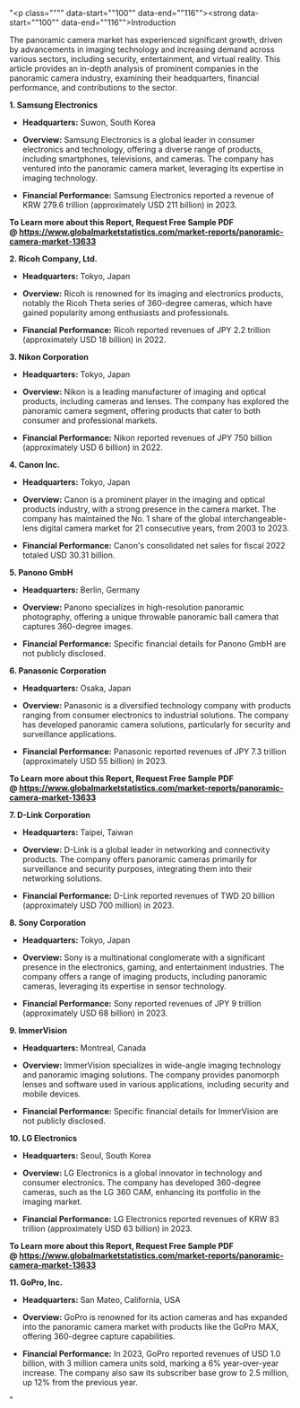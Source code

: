 "<p class="""" data-start=""100"" data-end=""116""><strong data-start=""100"" data-end=""116"">Introduction</strong></p>
<p class="""" data-start=""118"" data-end=""237""><span class=""relative -mx-px my-[-0.2rem] rounded-sm px-px py-[0.2rem]"">The panoramic camera market has experienced significant growth, driven by advancements in imaging technology and increasing demand across various sectors, including security, entertainment, and virtual reality.</span> <span class=""relative -mx-px my-[-0.2rem] rounded-sm px-px py-[0.2rem]"">This article provides an in-depth analysis of prominent companies in the panoramic camera industry, examining their headquarters, financial performance, and contributions to the sector.</span></p>
<p class="""" data-start=""239"" data-end=""265""><strong data-start=""239"" data-end=""265"">1. Samsung Electronics</strong></p>
<ul data-start=""267"" data-end=""619"">
<li class="""" data-start=""267"" data-end=""368"">
<p class="""" data-start=""269"" data-end=""368""><strong data-start=""269"" data-end=""286"">Headquarters:</strong> <span class=""relative -mx-px my-[-0.2rem] rounded-sm px-px py-[0.2rem]"">Suwon, South Korea</span></p>
</li>
<li class="""" data-start=""369"" data-end=""504"">
<p class="""" data-start=""371"" data-end=""504""><strong data-start=""371"" data-end=""384"">Overview:</strong> <span class=""relative -mx-px my-[-0.2rem] rounded-sm px-px py-[0.2rem]"">Samsung Electronics is a global leader in consumer electronics and technology, offering a diverse range of products, including smartphones, televisions, and cameras.</span> <span class=""relative -mx-px my-[-0.2rem] rounded-sm px-px py-[0.2rem]"">The company has ventured into the panoramic camera market, leveraging its expertise in imaging technology.</span></p>
</li>
<li class="""" data-start=""505"" data-end=""619"">
<p class="""" data-start=""507"" data-end=""619""><strong data-start=""507"" data-end=""533"">Financial Performance:</strong> <span class=""relative -mx-px my-[-0.2rem] rounded-sm px-px py-[0.2rem]"">Samsung Electronics reported a revenue of KRW 279.6 trillion (approximately USD 211 billion) in 2023.</span></p>
</li>
</ul>
<p class="""" data-start=""621"" data-end=""647""><strong data-start=""621"" data-end=""647""><strong>To Learn more about this Report, Request Free Sample PDF @&nbsp;<a href=""https://www.globalmarketstatistics.com/market-reports/panoramic-camera-market-13633"">https://www.globalmarketstatistics.com/market-reports/panoramic-camera-market-13633</a></strong></strong></p>
<p class="""" data-start=""621"" data-end=""647""><strong data-start=""621"" data-end=""647"">2. Ricoh Company, Ltd.</strong></p>
<ul data-start=""649"" data-end=""1011"">
<li class="""" data-start=""649"" data-end=""754"">
<p class="""" data-start=""651"" data-end=""754""><strong data-start=""651"" data-end=""668"">Headquarters:</strong> <span class=""relative -mx-px my-[-0.2rem] rounded-sm px-px py-[0.2rem]"">Tokyo, Japan</span></p>
</li>
<li class="""" data-start=""755"" data-end=""856"">
<p class="""" data-start=""757"" data-end=""856""><strong data-start=""757"" data-end=""770"">Overview:</strong> <span class=""relative -mx-px my-[-0.2rem] rounded-sm px-px py-[0.2rem]"">Ricoh is renowned for its imaging and electronics products, notably the Ricoh Theta series of 360-degree cameras, which have gained popularity among enthusiasts and professionals.</span></p>
</li>
<li class="""" data-start=""857"" data-end=""1011"">
<p class="""" data-start=""859"" data-end=""1011""><strong data-start=""859"" data-end=""885"">Financial Performance:</strong> <span class=""relative -mx-px my-[-0.2rem] rounded-sm px-px py-[0.2rem]"">Ricoh reported revenues of JPY 2.2 trillion (approximately USD 18 billion) in 2022.</span> </p>
</li>
</ul>
<p class="""" data-start=""1013"" data-end=""1037""><strong data-start=""1013"" data-end=""1037"">3. Nikon Corporation</strong></p>
<ul data-start=""1039"" data-end=""1441"">
<li class="""" data-start=""1039"" data-end=""1144"">
<p class="""" data-start=""1041"" data-end=""1144""><strong data-start=""1041"" data-end=""1058"">Headquarters:</strong> <span class=""relative -mx-px my-[-0.2rem] rounded-sm px-px py-[0.2rem]"">Tokyo, Japan</span></p>
</li>
<li class="""" data-start=""1145"" data-end=""1286"">
<p class="""" data-start=""1147"" data-end=""1286""><strong data-start=""1147"" data-end=""1160"">Overview:</strong> <span class=""relative -mx-px my-[-0.2rem] rounded-sm px-px py-[0.2rem]"">Nikon is a leading manufacturer of imaging and optical products, including cameras and lenses.</span> <span class=""relative -mx-px my-[-0.2rem] rounded-sm px-px py-[0.2rem]"">The company has explored the panoramic camera segment, offering products that cater to both consumer and professional markets.</span></p>
</li>
<li class="""" data-start=""1287"" data-end=""1441"">
<p class="""" data-start=""1289"" data-end=""1441""><strong data-start=""1289"" data-end=""1315"">Financial Performance:</strong> <span class=""relative -mx-px my-[-0.2rem] rounded-sm px-px py-[0.2rem]"">Nikon reported revenues of JPY 750 billion (approximately USD 6 billion) in 2022.</span>&nbsp;</p>
</li>
</ul>
<p class="""" data-start=""1443"" data-end=""1460""><strong data-start=""1443"" data-end=""1460"">4. Canon Inc.</strong></p>
<ul data-start=""1462"" data-end=""1904"">
<li class="""" data-start=""1462"" data-end=""1567"">
<p class="""" data-start=""1464"" data-end=""1567""><strong data-start=""1464"" data-end=""1481"">Headquarters:</strong> <span class=""relative -mx-px my-[-0.2rem] rounded-sm px-px py-[0.2rem]"">Tokyo, Japan</span></p>
</li>
<li class="""" data-start=""1568"" data-end=""1749"">
<p class="""" data-start=""1570"" data-end=""1749""><strong data-start=""1570"" data-end=""1583"">Overview:</strong> <span class=""relative -mx-px my-[-0.2rem] rounded-sm px-px py-[0.2rem]"">Canon is a prominent player in the imaging and optical products industry, with a strong presence in the camera market.</span> <span class=""relative -mx-px my-[-0.2rem] rounded-sm px-px py-[0.2rem]"">The company has maintained the No. 1 share of the global interchangeable-lens digital camera market for 21 consecutive years, from 2003 to 2023.</span>&nbsp;</p>
</li>
<li class="""" data-start=""1750"" data-end=""1904"">
<p class="""" data-start=""1752"" data-end=""1904""><strong data-start=""1752"" data-end=""1778"">Financial Performance:</strong> <span class=""relative -mx-px my-[-0.2rem] rounded-sm px-px py-[0.2rem]"">Canon's consolidated net sales for fiscal 2022 totaled USD 30.31 billion.</span> </p>
</li>
</ul>
<p class="""" data-start=""1906"" data-end=""1924""><strong data-start=""1906"" data-end=""1924"">5. Panono GmbH</strong></p>
<ul data-start=""1926"" data-end=""2248"">
<li class="""" data-start=""1926"" data-end=""2031"">
<p class="""" data-start=""1928"" data-end=""2031""><strong data-start=""1928"" data-end=""1945"">Headquarters:</strong> <span class=""relative -mx-px my-[-0.2rem] rounded-sm px-px py-[0.2rem]"">Berlin, Germany</span></p>
</li>
<li class="""" data-start=""2032"" data-end=""2133"">
<p class="""" data-start=""2034"" data-end=""2133""><strong data-start=""2034"" data-end=""2047"">Overview:</strong> <span class=""relative -mx-px my-[-0.2rem] rounded-sm px-px py-[0.2rem]"">Panono specializes in high-resolution panoramic photography, offering a unique throwable panoramic ball camera that captures 360-degree images.</span></p>
</li>
<li class="""" data-start=""2134"" data-end=""2248"">
<p class="""" data-start=""2136"" data-end=""2248""><strong data-start=""2136"" data-end=""2162"">Financial Performance:</strong> <span class=""relative -mx-px my-[-0.2rem] rounded-sm px-px py-[0.2rem]"">Specific financial details for Panono GmbH are not publicly disclosed.</span></p>
</li>
</ul>
<p class="""" data-start=""2250"" data-end=""2278""><strong data-start=""2250"" data-end=""2278"">6. Panasonic Corporation</strong></p>
<ul data-start=""2280"" data-end=""2642"">
<li class="""" data-start=""2280"" data-end=""2385"">
<p class="""" data-start=""2282"" data-end=""2385""><strong data-start=""2282"" data-end=""2299"">Headquarters:</strong> <span class=""relative -mx-px my-[-0.2rem] rounded-sm px-px py-[0.2rem]"">Osaka, Japan</span></p>
</li>
<li class="""" data-start=""2386"" data-end=""2527"">
<p class="""" data-start=""2388"" data-end=""2527""><strong data-start=""2388"" data-end=""2401"">Overview:</strong> <span class=""relative -mx-px my-[-0.2rem] rounded-sm px-px py-[0.2rem]"">Panasonic is a diversified technology company with products ranging from consumer electronics to industrial solutions.</span> <span class=""relative -mx-px my-[-0.2rem] rounded-sm px-px py-[0.2rem]"">The company has developed panoramic camera solutions, particularly for security and surveillance applications.</span></p>
</li>
<li class="""" data-start=""2528"" data-end=""2642"">
<p class="""" data-start=""2530"" data-end=""2642""><strong data-start=""2530"" data-end=""2556"">Financial Performance:</strong> <span class=""relative -mx-px my-[-0.2rem] rounded-sm px-px py-[0.2rem]"">Panasonic reported revenues of JPY 7.3 trillion (approximately USD 55 billion) in 2023.</span></p>
</li>
</ul>
<p class="""" data-start=""2644"" data-end=""2669""><strong data-start=""2644"" data-end=""2669""><strong>To Learn more about this Report, Request Free Sample PDF @&nbsp;<a href=""https://www.globalmarketstatistics.com/market-reports/panoramic-camera-market-13633"">https://www.globalmarketstatistics.com/market-reports/panoramic-camera-market-13633</a></strong></strong></p>
<p class="""" data-start=""2644"" data-end=""2669""><strong data-start=""2644"" data-end=""2669"">7. D-Link Corporation</strong></p>
<ul data-start=""2671"" data-end=""3033"">
<li class="""" data-start=""2671"" data-end=""2776"">
<p class="""" data-start=""2673"" data-end=""2776""><strong data-start=""2673"" data-end=""2690"">Headquarters:</strong> <span class=""relative -mx-px my-[-0.2rem] rounded-sm px-px py-[0.2rem]"">Taipei, Taiwan</span></p>
</li>
<li class="""" data-start=""2777"" data-end=""2918"">
<p class="""" data-start=""2779"" data-end=""2918""><strong data-start=""2779"" data-end=""2792"">Overview:</strong> <span class=""relative -mx-px my-[-0.2rem] rounded-sm px-px py-[0.2rem]"">D-Link is a global leader in networking and connectivity products.</span> <span class=""relative -mx-px my-[-0.2rem] rounded-sm px-px py-[0.2rem]"">The company offers panoramic cameras primarily for surveillance and security purposes, integrating them into their networking solutions.</span></p>
</li>
<li class="""" data-start=""2919"" data-end=""3033"">
<p class="""" data-start=""2921"" data-end=""3033""><strong data-start=""2921"" data-end=""2947"">Financial Performance:</strong> <span class=""relative -mx-px my-[-0.2rem] rounded-sm px-px py-[0.2rem]"">D-Link reported revenues of TWD 20 billion (approximately USD 700 million) in 2023.</span></p>
</li>
</ul>
<p class="""" data-start=""3035"" data-end=""3058""><strong data-start=""3035"" data-end=""3058"">8. Sony Corporation</strong></p>
<ul data-start=""3060"" data-end=""3422"">
<li class="""" data-start=""3060"" data-end=""3165"">
<p class="""" data-start=""3062"" data-end=""3165""><strong data-start=""3062"" data-end=""3079"">Headquarters:</strong> <span class=""relative -mx-px my-[-0.2rem] rounded-sm px-px py-[0.2rem]"">Tokyo, Japan</span></p>
</li>
<li class="""" data-start=""3166"" data-end=""3307"">
<p class="""" data-start=""3168"" data-end=""3307""><strong data-start=""3168"" data-end=""3181"">Overview:</strong> <span class=""relative -mx-px my-[-0.2rem] rounded-sm px-px py-[0.2rem]"">Sony is a multinational conglomerate with a significant presence in the electronics, gaming, and entertainment industries.</span> <span class=""relative -mx-px my-[-0.2rem] rounded-sm px-px py-[0.2rem]"">The company offers a range of imaging products, including panoramic cameras, leveraging its expertise in sensor technology.</span></p>
</li>
<li class="""" data-start=""3308"" data-end=""3422"">
<p class="""" data-start=""3310"" data-end=""3422""><strong data-start=""3310"" data-end=""3336"">Financial Performance:</strong> <span class=""relative -mx-px my-[-0.2rem] rounded-sm px-px py-[0.2rem]"">Sony reported revenues of JPY 9 trillion (approximately USD 68 billion) in 2023.</span></p>
</li>
</ul>
<p class="""" data-start=""3424"" data-end=""3442""><strong data-start=""3424"" data-end=""3442"">9. ImmerVision</strong></p>
<ul data-start=""3444"" data-end=""3806"">
<li class="""" data-start=""3444"" data-end=""3549"">
<p class="""" data-start=""3446"" data-end=""3549""><strong data-start=""3446"" data-end=""3463"">Headquarters:</strong> <span class=""relative -mx-px my-[-0.2rem] rounded-sm px-px py-[0.2rem]"">Montreal, Canada</span></p>
</li>
<li class="""" data-start=""3550"" data-end=""3691"">
<p class="""" data-start=""3552"" data-end=""3691""><strong data-start=""3552"" data-end=""3565"">Overview:</strong> <span class=""relative -mx-px my-[-0.2rem] rounded-sm px-px py-[0.2rem]"">ImmerVision specializes in wide-angle imaging technology and panoramic imaging solutions.</span> <span class=""relative -mx-px my-[-0.2rem] rounded-sm px-px py-[0.2rem]"">The company provides panomorph lenses and software used in various applications, including security and mobile devices.</span></p>
</li>
<li class="""" data-start=""3692"" data-end=""3806"">
<p class="""" data-start=""3694"" data-end=""3806""><strong data-start=""3694"" data-end=""3720"">Financial Performance:</strong> <span class=""relative -mx-px my-[-0.2rem] rounded-sm px-px py-[0.2rem]"">Specific financial details for ImmerVision are not publicly disclosed.</span></p>
</li>
</ul>
<p class="""" data-start=""3808"" data-end=""3830""><strong data-start=""3808"" data-end=""3830"">10. LG Electronics</strong></p>
<ul data-start=""3832"" data-end=""4194"">
<li class="""" data-start=""3832"" data-end=""3937"">
<p class="""" data-start=""3834"" data-end=""3937""><strong data-start=""3834"" data-end=""3851"">Headquarters:</strong> <span class=""relative -mx-px my-[-0.2rem] rounded-sm px-px py-[0.2rem]"">Seoul, South Korea</span></p>
</li>
<li class="""" data-start=""3938"" data-end=""4079"">
<p class="""" data-start=""3940"" data-end=""4079""><strong data-start=""3940"" data-end=""3953"">Overview:</strong> <span class=""relative -mx-px my-[-0.2rem] rounded-sm px-px py-[0.2rem]"">LG Electronics is a global innovator in technology and consumer electronics.</span> <span class=""relative -mx-px my-[-0.2rem] rounded-sm px-px py-[0.2rem]"">The company has developed 360-degree cameras, such as the LG 360 CAM, enhancing its portfolio in the imaging market.</span></p>
</li>
<li class="""" data-start=""4080"" data-end=""4194"">
<p class="""" data-start=""4082"" data-end=""4194""><strong data-start=""4082"" data-end=""4108"">Financial Performance:</strong> <span class=""relative -mx-px my-[-0.2rem] rounded-sm px-px py-[0.2rem]"">LG Electronics reported revenues of KRW 83 trillion (approximately USD 63 billion) in 2023.</span></p>
</li>
</ul>
<p class="""" data-start=""4196"" data-end=""4215""><strong data-start=""4196"" data-end=""4215""><strong>To Learn more about this Report, Request Free Sample PDF @&nbsp;<a href=""https://www.globalmarketstatistics.com/market-reports/panoramic-camera-market-13633"">https://www.globalmarketstatistics.com/market-reports/panoramic-camera-market-13633</a></strong></strong></p>
<p class="""" data-start=""4196"" data-end=""4215""><strong data-start=""4196"" data-end=""4215"">11. GoPro, Inc.</strong></p>
<ul data-start=""4217"" data-end=""4619"">
<li class="""" data-start=""4217"" data-end=""4322"">
<p class="""" data-start=""4219"" data-end=""4322""><strong data-start=""4219"" data-end=""4236"">Headquarters:</strong> <span class=""relative -mx-px my-[-0.2rem] rounded-sm px-px py-[0.2rem]"">San Mateo, California, USA</span></p>
</li>
<li class="""" data-start=""4323"" data-end=""4424"">
<p class="""" data-start=""4325"" data-end=""4424""><strong data-start=""4325"" data-end=""4338"">Overview:</strong> <span class=""relative -mx-px my-[-0.2rem] rounded-sm px-px py-[0.2rem]"">GoPro is renowned for its action cameras and has expanded into the panoramic camera market with products like the GoPro MAX, offering 360-degree capture capabilities.</span></p>
</li>
<li class="""" data-start=""4425"" data-end=""4619"">
<p class="""" data-start=""4427"" data-end=""4619""><strong data-start=""4427"" data-end=""4453"">Financial Performance:</strong> <span class=""relative -mx-px my-[-0.2rem] rounded-sm px-px py-[0.2rem]"">In 2023, GoPro reported revenues of USD 1.0 billion, with 3 million camera units sold, marking a 6% year-over-year increase.</span> <span class=""relative -mx-px my-[-0.2rem] rounded-sm px-px py-[0.2rem]"">The company also saw its subscriber base grow to 2.5 million, up 12% from the previous year.</span></p>
</li>
</ul>"
